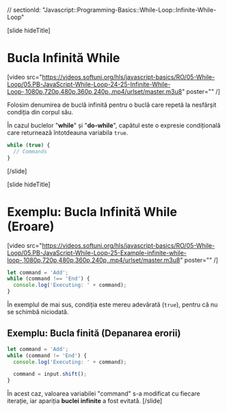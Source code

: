 // sectionId: "Javascript::Programming-Basics::While-Loop::Infinite-While-Loop"

[slide hideTitle]
# Bucla Infinită While

[video src="https://videos.softuni.org/hls/javascript-basics/RO/05-While-Loop/05.PB-JavaScript-While-Loop-24-25-Infinite-While-Loop-,1080p,720p,480p,360p,240p,.mp4/urlset/master.m3u8" poster="" /]


Folosim denumirea de buclă infinită pentru o buclă care repetă la nesfârșit condiția din corpul său.

În cazul buclelor "**while**" și "**do-while**", capătul este o expresie condițională care returnează întotdeauna variabila `true`. 

```js
while (true) {
  // Commands
}
```

[/slide]

[slide hideTitle]

# Exemplu: Bucla Infinită While (Eroare)

[video src="https://videos.softuni.org/hls/javascript-basics/RO/05-While-Loop/05.PB-JavaScript-While-Loop-25-Example-infinite-while-loop-,1080p,720p,480p,360p,240p,.mp4/urlset/master.m3u8" poster="" /]


```js
let command = 'Add';
while (command !== 'End') {
  console.log('Executing: ' + command);
}
```

În exemplul de mai sus, condiția este mereu adevărată (`true`), pentru că nu se schimbă niciodată.

## Exemplu: Bucla finită (Depanarea erorii)
```js
let command = 'Add';
while (command != 'End') {
  console.log('Executing: ' + command);

  command = input.shift();
}
```

În acest caz, valoarea variabilei "command" s-a modificat cu fiecare iterație, iar apariția **buclei infinite** a fost evitată. 
[/slide]
